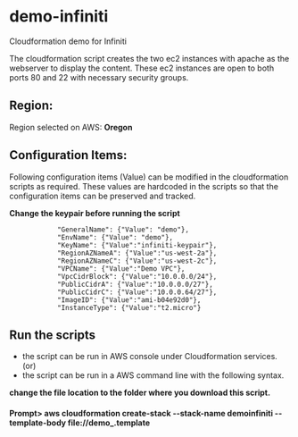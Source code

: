 # demo-infiniti
Cloudformation demo for Infiniti

The cloudformation script creates the two ec2 instances with apache as the webserver to display the content. These ec2 instances are open to both ports 80 and 22 with necessary security groups. 

## Region:

Region selected on AWS: **Oregon**

## Configuration Items:
Following configuration items  (Value) can be modified in the cloudformation scripts as required. These values are hardcoded in the scripts so that the configuration items can be preserved and tracked.

**Change the keypair before running the script**

				"GeneralName": {"Value": "demo"},
				"EnvName": {"Value": "demo"},
				"KeyName": {"Value":"infiniti-keypair"}, 
				"RegionAZNameA": {"Value":"us-west-2a"},
				"RegionAZNameC": {"Value":"us-west-2c"},
				"VPCName": {"Value":"Demo VPC"},
				"VpcCidrBlock": {"Value":"10.0.0.0/24"},
				"PublicCidrA": {"Value":"10.0.0.0/27"},
				"PublicCidrC": {"Value":"10.0.0.64/27"},
				"ImageID": {"Value":"ami-b04e92d0"},
				"InstanceType": {"Value":"t2.micro"}
        
## Run the scripts
- the script can be run in AWS console under Cloudformation services. (or) 
- the script can be run in a AWS command line with the following syntax.

**change the file location to the folder where you download this script.**
#### Prompt> aws cloudformation create-stack --stack-name demoinfiniti --template-body file://demo_.template




